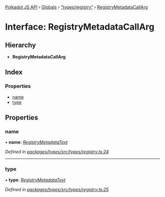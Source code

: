 [Polkadot JS API](../README.md) › [Globals](../globals.md) › ["types/registry"](../modules/_types_registry_.md) › [RegistryMetadataCallArg](_types_registry_.registrymetadatacallarg.md)

# Interface: RegistryMetadataCallArg

## Hierarchy

* **RegistryMetadataCallArg**

## Index

### Properties

* [name](_types_registry_.registrymetadatacallarg.md#name)
* [type](_types_registry_.registrymetadatacallarg.md#type)

## Properties

###  name

• **name**: *[RegistryMetadataText](_types_registry_.registrymetadatatext.md)*

*Defined in [packages/types/src/types/registry.ts:24](https://github.com/polkadot-js/api/blob/77d894dd00/packages/types/src/types/registry.ts#L24)*

___

###  type

• **type**: *[RegistryMetadataText](_types_registry_.registrymetadatatext.md)*

*Defined in [packages/types/src/types/registry.ts:25](https://github.com/polkadot-js/api/blob/77d894dd00/packages/types/src/types/registry.ts#L25)*
